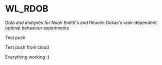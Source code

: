 # WL_RDOB
Data and analyses for Noah Smith's and Reuven Dukas's rank-dependent optimal behaviour experiments

Test push

Test push from cloud

Everything working  :) 